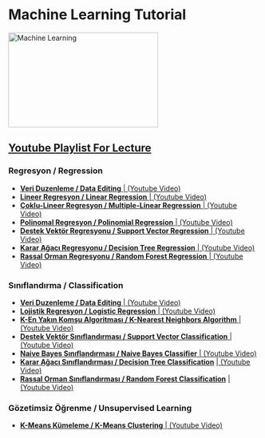 <h1> Machine Learning Tutorial </h1>

<img src="https://cdn.pixabay.com/photo/2020/11/07/10/25/machine-learning-5720531_1280.png" alt="Machine Learning" width="300" height="190">
<h2><a href="https://www.youtube.com/playlist?list=PLKZuE7QvI1_lIMcxTxVIM23TodBg-iV3a">Youtube Playlist For Lecture</a></h2>

<h3>Regresyon / Regression</h3>
<ul>
    <li><b><a href = "Regresyon/VeriDuzenleme.ipynb">Veri Duzenleme / Data Editing</a></b><a href = "https://www.youtube.com/watch?v=yoxWFiErqxY&list=PLKZuE7QvI1_lIMcxTxVIM23TodBg-iV3a&index=1"> | (Youtube Video)</a></li>
    <li><b><a href = "Regresyon/LinearRegression.ipynb">Lineer Regresyon / Linear Regression</a></b><a href = "https://www.youtube.com/watch?v=KuJnewmiDOc&list=PLKZuE7QvI1_lIMcxTxVIM23TodBg-iV3a&index=2"> | (Youtube Video)</a> </li>
    <li><b><a href = "Regresyon/MultipleLinearRegression.ipynb">Çoklu-Lineer Regresyon / Multiple-Linear Regression</a></b><a href = "https://www.youtube.com/watch?v=B8DKoiPlcoY&list=PLKZuE7QvI1_lIMcxTxVIM23TodBg-iV3a&index=3"> | (Youtube Video)</a> </li>
    <li><b><a href = "Regresyon/PolynomialRegression.ipynb">Polinomal Regresyon / Polinomial Regression</a></b><a href = "https://www.youtube.com/watch?v=G5XTMLDEH20&list=PLKZuE7QvI1_lIMcxTxVIM23TodBg-iV3a&index=4"> | (Youtube Video)</a> </li>
    <li><b><a href = "Regresyon/Support Vector Regression-SVR.ipynb">Destek Vektör Regresyonu / Support Vector Regression</a></b><a href = "https://www.youtube.com/watch?v=fOR8pdl9jic&list=PLKZuE7QvI1_lIMcxTxVIM23TodBg-iV3a&index=5"> | (Youtube Video)</a> </li>
    <li><b><a href = "Regresyon/DecisionTreeRegressor.ipynb">Karar Ağacı Regresyonu / Decision Tree Regression</a></b><a href = "https://www.youtube.com/watch?v=h6thGm28kaE&list=PLKZuE7QvI1_lIMcxTxVIM23TodBg-iV3a&index=6"> | (Youtube Video)</a> </li>
    <li><b><a href = "Regresyon/RandomForestRegressor.ipynb">Rassal Orman Regresyonu / Random Forest Regression</a></b><a href = "https://www.youtube.com/watch?v=UR4bFBZF4g4&list=PLKZuE7QvI1_lIMcxTxVIM23TodBg-iV3a&index=7"> | (Youtube Video)</a> </li>
</ul>

<h3>Sınıflandırma / Classification</h3>
<ul>
    <li><b><a href = "Classification/VeriDuzenleme.ipynb">Veri Duzenleme / Data Editing</a></b><a href = "https://www.youtube.com/watch?v=cad-jaTDKlo&list=PLKZuE7QvI1_lIMcxTxVIM23TodBg-iV3a&index=8"> | (Youtube Video)</a></li>
    <li><b><a href = "Classification/LogisticRegression.ipynb">Lojistik Regresyon / Logistic Regression</a></b><a href = "https://www.youtube.com/watch?v=7ayYqX8WcXw&list=PLKZuE7QvI1_lIMcxTxVIM23TodBg-iV3a&index=9"> | (Youtube Video)</a> </li>
    <li><b><a href = "Classification/KNN.ipynb">K-En Yakın Komşu Algoritması / K-Nearest Neighbors Algorithm</a></b><a href = "https://www.youtube.com/watch?v=gAIN0_o_Tw0&list=PLKZuE7QvI1_lIMcxTxVIM23TodBg-iV3a&index=10"> | (Youtube Video)</a></li>
    <li><b><a href = "Classification/SupportVectorClassification.ipynb">Destek Vektör Sınıflandırması / Support Vector Classification</a></b><a href = "https://www.youtube.com/watch?v=JDb-MHAxrck&list=PLKZuE7QvI1_lIMcxTxVIM23TodBg-iV3a&index=11"> | (Youtube Video)</a></li>
    <li><b><a href = "Classification/NaiveBayes.ipynb">Naive Bayes Sınıflandırması / Naive Bayes Classifier</a></b><a href = "https://www.youtube.com/watch?v=ciPtJEJvaJA&list=PLKZuE7QvI1_lIMcxTxVIM23TodBg-iV3a&index=12"> | (Youtube Video)</a></li>
    <li><b><a href = "Classification/DecisionTreeClassifier.ipynb">Karar Ağacı Sınıflandırması / Decision Tree Classification</a></b> <a href = "https://www.youtube.com/watch?v=Kyw5M3pRGPg&list=PLKZuE7QvI1_lIMcxTxVIM23TodBg-iV3a&index=13"> | (Youtube Video)</a></li>
    <li><b><a href = "Classification/RandomForestClassifier.ipynb">Rassal Orman Sınıflandırması / Random Forest Classification</a></b> <a href = "https://www.youtube.com/watch?v=ihav6HzXjY8&list=PLKZuE7QvI1_lIMcxTxVIM23TodBg-iV3a&index=14"> | (Youtube Video)</a> </li>
</ul>

<h3>Gözetimsiz Öğrenme / Unsupervised Learning</h3>
<ul>
    <li><b><a href = "Unsupervised Learning/K-Means.ipynb">K-Means Kümeleme / K-Means Clustering</a></b><a href = "https://www.youtube.com/watch?v=h9j9R_DcIWc&list=PLKZuE7QvI1_lIMcxTxVIM23TodBg-iV3a&index=15"> | (Youtube Video)</a></li>
</ul>
